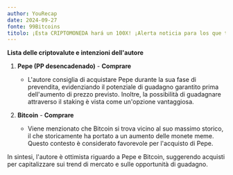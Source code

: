 ```yaml
---
author: YouRecap
date: 2024-09-27
fonte: 99Bitcoins
titolo: ¡Esta CRIPTOMONEDA hará un 100X! ¡Alerta noticia para los que tengan Pepe!
---
```


**Lista delle criptovalute e intenzioni dell'autore**

1. **Pepe (PP desencadenado)** - **Comprare**
   - L'autore consiglia di acquistare Pepe durante la sua fase di prevendita, evidenziando il potenziale di guadagno garantito prima dell'aumento di prezzo previsto. Inoltre, la possibilità di guadagnare attraverso il staking è vista come un'opzione vantaggiosa.

2. **Bitcoin** - **Comprare**
   - Viene menzionato che Bitcoin si trova vicino al suo massimo storico, il che storicamente ha portato a un aumento delle monete meme. Questo contesto è considerato favorevole per l'acquisto di Pepe.

In sintesi, l'autore è ottimista riguardo a Pepe e Bitcoin, suggerendo acquisti per capitalizzare sui trend di mercato e sulle opportunità di guadagno.
